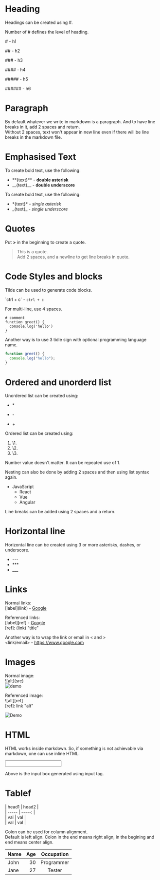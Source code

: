 # Heading

Headings can be created using \#.

Number of \# defines the level of heading.

\# - h1

\#\# - h2

\#\#\# - h3

\#\#\#\# - h4

\#\#\#\#\# - h5

\#\#\#\#\#\# - h6

# Paragraph

By default whatever we write in markdown is a paragraph. And to have line breaks in it, add 2 spaces and return.  
Without 2 spaces, text won't appear in new line even if there will be line breaks in the markdown file.

# Emphasised Text

To create bold text, use the following:

- \*\*{text}\*\* - **double asterisk**
- \_\_{text}\_\_ - **double underscore**

To create bold text, use the following:

- \*{text}\* - _single asterisk_
- \_{text}\_ - _single underscore_

# Quotes

Put **>** in the beginning to create a quote.

> This is a quote.  
> Add 2 spaces, and a newline to get line breaks in quote.

# Code Styles and blocks

Tilde can be used to generate code blocks.

\`ctrl + c\` - `ctrl + c`

For multi-line, use 4 spaces.

    # comment
    function greet() {
      console.log('hello')
    }

Another way is to use 3 tidle sign with optional programming language name.

```js
function greet() {
  console.log("hello");
}
```

# Ordered and unorderd list

Unordered list can be created using:

- \*

* \-

- \+

Ordered list can be created using:

1. \1.
2. \2.
3. \3.

Number value doesn't matter. It can be repeated use of 1.

Nesting can also be done by adding 2 spaces and then using list syntax again.

- JavaScript
  - React
  - Vue
  - Angular

Line breaks can be added using 2 spaces and a return.

# Horizontal line

Horizontal line can be created using 3 or more asterisks, dashes, or underscore.

- \---
- \*\*\*
- \_\_\_

# Links

Normal links:  
\[label](link) - [Google](https://www.google.com)

Referenced links:  
\[label][ref] - [Google][google]  
\[ref]: (link) "title"

[google]: https://www.google.com "Google"

Another way is to wrap the link or email in < and >  
\<link/email> - <https://www.google.com>

# Images

Normal image:  
\![alt]\(src)  
![demo](https://placehold.co/100)

Referenced image:  
\![alt][ref]  
\[ref]: link "alt"

![Demo][imgRef]

[imgRef]: https://placehold.co/100 "Demo"

# HTML

HTML works inside markdown. So, if something is not achievable via markdown, one can use inline HTML.

<input />

Above is the input box generated using input tag.

# Tablef

\| head1 \| head2 \|  
\| ----- \| -----: \|  
\| val \| val \|  
\| val \| val \|

Colon can be used for column alignment.  
Default is left align. Colon in the end means right align, in the begining and end means center align.

| Name | Age | Occupation |
| ---- | --: | :--------: |
| John |  30 | Programmer |
| Jane |  27 |   Tester   |
